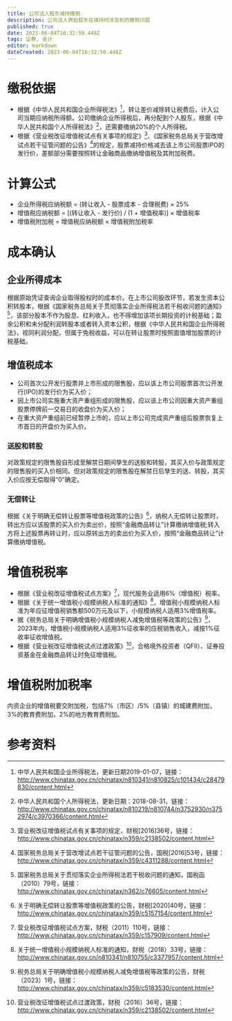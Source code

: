 ```yaml
---
title: 公司法人股东减持缴税
description: 公司法人原始股东在减持时涉及到的缴税问题
published: true
date: 2023-06-04T16:32:50.448Z
tags: 证券, 会计
editor: markdown
dateCreated: 2023-06-04T16:32:50.448Z
---
```


# 缴税依据
- 根据《中华人民共和国企业所得税法》[^1]，转让差价减除转让税费后，计入公司当期应纳税所得额。公司缴纳企业所得税后，再分配到个人股东，根据《中华人民共和国个人所得税法》[^2]，还需要缴纳20%的个人所得税。
- 根据《营业税改征增值税试点有关事项的规定》[^3]、《国家税务总局关于营改增试点若干征管问题的公告》[^4]的规定，股票减持价格减去该上市公司股票IPO的发行价，差额部分需要按照转让金融商品缴纳增值税及其附加税费。

# 计算公式
- 企业所得税应纳税额 = (转让收入 - 股票成本 - 合理税费) × 25%
- 增值税应纳税额 = [(转让收入 - 发行价) / (1 + 增值税率)] × 增值税率
- 增值税附加税 = 增值税应纳税额 × 增值税附加税率

# 成本确认
## 企业所得成本
根据原始凭证查询企业取得股权时的成本价。在上市公司股改环节，若发生资本公积转股本，根据《国家税务总局关于贯彻落实企业所得税法若干税收问题的通知》[^5]，该部分股本不作为股息、红利收入，也不得增加该项长期投资的计税基础；盈余公积和未分配利润转股本或者转入资本公积，根据《中华人民共和国企业所得税法》，视同利润分配，但属于免税收益，可以在转让股票时按照面值增加股票的计税基础。
## 增值税成本
- 公司首次公开发行股票并上市形成的限售股，应以该上市公司股票首次公开发行(IPO)的发行价为买入价；
- 因上市公司实施重大资产重组形成的限售股，应以该上市公司因重大资产重组股票停牌前一交易日的收盘价为买入价；
- 在重大资产重组前已经暂停上市的，应以上市公司完成资产重组后股票恢复上市首日的开盘价为买入价。
### 送股和转股
对政策规定的限售股自形成至解禁日期间孳生的送股和转股，其买入价与政策规定的限售股的买入价相同。但对政策规定的限售股在解禁日后孳生的送、转股，其买入价应按无偿取得“0”确定。
### 无偿转让
根据《关于明确无偿转让股票等增值税政策的公告》[^6]，纳税人无偿转让股票时，转出方应以该股票的买入价为卖出价，按照“金融商品转让”计算缴纳增值税;转入方将上述股票再转让时，应以原转出方的卖出价为买入价，按照“金融商品转让”计算缴纳增值税。

# 增值税税率
- 根据《营业税改征增值税试点方案》[^7]，现代服务业适用6%（增值税）税率。
-	根据《关于统一增值税小规模纳税人标准的通知》[^8]，增值税小规模纳税人标准为年应征增值税销售额500万元及以下，小规模纳税人适用3%增值税率。
- 据《税务总局关于明确增值税小规模纳税人减免增值税等政策的公告》[^9]，2023年内，增值税小规模纳税人适用3%征收率的应税销售收入，减按1%征收率征收增值税。
- 根据《营业税改征增值税试点过渡政策》[^10]，合格境外投资者（QFII）、证券投资基金在金融商品转让时免征增值税。

# 增值税附加税率
内资企业的增值税要交附加税，包括7%（市区）/5%（县镇）的城建费附加，3%的教育费附加，2%的地方教育费附加。

# 参考资料
[^1]: 中华人民共和国企业所得税法，更新日期2019-01-07，链接：http://www.chinatax.gov.cn/chinatax/n810341/n810825/c101434/c28479830/content.html
[^2]: 中华人民共和国个人所得税法，更新日期：2018-08-31，链接：http://www.chinatax.gov.cn/chinatax/n810219/n810744/n3752930/n3752974/c3970366/content.html
[^3]: 营业税改征增值税试点有关事项的规定，财税[2016]36号，链接：http://www.chinatax.gov.cn/chinatax/n359/c2138502/content.html
[^4]: 国家税务总局关于营改增试点若干征管问题的公告，国税[2016]53号，链接：http://www.chinatax.gov.cn/chinatax/n359/c4311288/content.html
[^5]: 国家税务总局关于贯彻落实企业所得税法若干税收问题的通知，国税函（2010）79号，链接：http://www.chinatax.gov.cn/chinatax/n362/c76605/content.html
[^6]: 关于明确无偿转让股票等增值税政策的公告，财税[2020]40号，链接：http://www.chinatax.gov.cn/chinatax/n359/c5157154/content.html
[^7]: 营业税改征增值税试点方案，财税（2011）110号，链接：http://www.chinatax.gov.cn/chinatax/n359/c157909/content.html
[^8]: 关于统一增值税小规模纳税人标准的通知，财税（2018）33号，链接：http://www.chinatax.gov.cn/n810341/n810755/c3377957/content.html
[^9]: 税务总局关于明确增值税小规模纳税人减免增值税等政策的公告，财税（2023）1号，链接：http://www.chinatax.gov.cn/chinatax/n359/c5183530/content.html
[^10]: 营业税改征增值税试点过渡政策，财税（2016）36号，链接：http://www.chinatax.gov.cn/chinatax/n359/c2138502/content.html